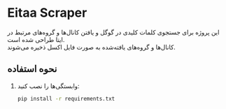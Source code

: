 # Eitaa Scraper

این پروژه برای جستجوی کلمات کلیدی در گوگل و یافتن کانال‌ها و گروه‌های مرتبط در ایتا طراحی شده است.  
کانال‌ها و گروه‌های یافته‌شده به صورت فایل اکسل ذخیره می‌شوند.

## نحوه استفاده
1. وابستگی‌ها را نصب کنید:
   ```bash
   pip install -r requirements.txt

